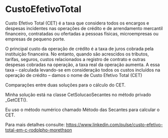 # CustoEfetivoTotal

Custo Efetivo Total (CET) é a taxa que considera todos os encargos e despesas incidentes nas operações de crédito e de arrendamento mercantil financeiro, contratadas ou ofertadas a pessoas físicas, microempresas ou empresas de pequeno porte.

O principal custo da operação de crédito é a taxa de juros cobrada pela instituição financeira. No entanto, quando são acrescidos os tributos, tarifas, seguros, custos relacionados a registro de contrato e outras despesas cobradas na operação, a taxa real da operação aumenta. A essa taxa – calculada levando-se em consideração todos os custos incluídos na operação de crédito – damos o nome de Custo Efetivo Total (CET)

Comparações entre duas soluções para o cálculo do CET.

Minha solução está na classe CetSolucaoSecantes no método privado _GetCET().

Eu uso o método numérico chamado Método das Secantes para calcular o CET.

Para mais detalhes consulte: https://www.linkedin.com/pulse/custo-efetivo-total-em-c-rodolpho-morethson
